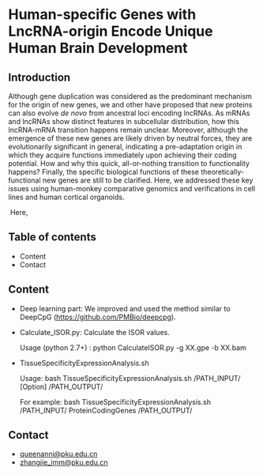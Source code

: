 # **Human-specific Genes with LncRNA-origin Encode Unique Human Brain Development**

## Introduction

Although gene duplication was considered as the predominant mechanism for the origin of new genes, we and other have proposed that new proteins can also evolve *de novo* from ancestral loci encoding lncRNAs. As mRNAs and lncRNAs show distinct features in subcellular distribution, how this lncRNA-mRNA transition happens remain unclear. Moreover, although the emergence of these new genes are likely driven by neutral forces, they are evolutionarily significant in general, indicating a pre-adaptation origin in which they acquire functions immediately upon achieving their coding potential. How and why this quick, all-or-nothing transition to functionality happens? Finally, the specific biological functions of these theoretically-functional new genes are still to be clarified. Here, we addressed these key issues using human-monkey comparative genomics and verifications in cell lines and human cortical organoids.

​	Here, 

## Table of contents

- Content
- Contact

## Content

- Deep learning part: We improved and used the method similar to DeepCpG (https://github.com/PMBio/deepcpg).

- Calculate_ISOR.py: Calculate the ISOR values.

  Usage (python 2.7+) : python CalculateISOR.py -g XX.gpe -b XX.bam 

- TissueSpecificityExpressionAnalysis.sh

  Usage: bash TissueSpecificityExpressionAnalysis.sh /PATH_INPUT/ [Option] /PATH_OUTPUT/

  For example: bash TissueSpecificityExpressionAnalysis.sh /PATH_INPUT/ ProteinCodingGenes /PATH_OUTPUT/

## Contact

- queenanni@pku.edu.cn 
- zhangjie_imm@pku.edu.cn
